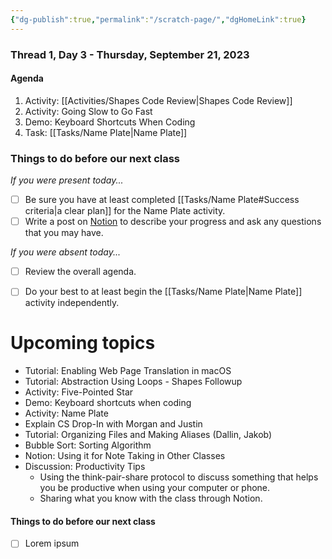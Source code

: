 ```yaml
---
{"dg-publish":true,"permalink":"/scratch-page/","dgHomeLink":true}
---
```


### Thread 1, Day 3 - Thursday, September 21, 2023
#### Agenda
1. Activity: [[Activities/Shapes Code Review\|Shapes Code Review]]
2. Activity: Going Slow to Go Fast 
3. Demo: Keyboard Shortcuts When Coding
4. Task: [[Tasks/Name Plate\|Name Plate]]
### Things to do before our next class
*If you were present today...*
- [ ] Be sure you have at least completed [[Tasks/Name Plate#Success criteria\|a clear plan]] for the Name Plate activity.
- [ ] Write a post on [Notion](https://notion.so) to describe your progress and ask any questions that you may have.

*If you were absent today...*
- [ ] Review the overall agenda.
- [ ] Do your best to at least begin the [[Tasks/Name Plate\|Name Plate]] activity independently.



# Upcoming topics
- Tutorial: Enabling Web Page Translation in macOS
- Tutorial: Abstraction Using Loops - Shapes Followup
- Activity: Five-Pointed Star
- Demo: Keyboard shortcuts when coding
- Activity: Name Plate
- Explain CS Drop-In with Morgan and Justin
- Tutorial: Organizing Files and Making Aliases (Dallin, Jakob)
- Bubble Sort: Sorting Algorithm
- Notion: Using it for Note Taking in Other Classes
- Discussion: Productivity Tips
	- Using the think-pair-share protocol to discuss something that helps you be productive when using your computer or phone.
	- Sharing what you know with the class through Notion.

#### Things to do before our next class
- [ ] Lorem ipsum
